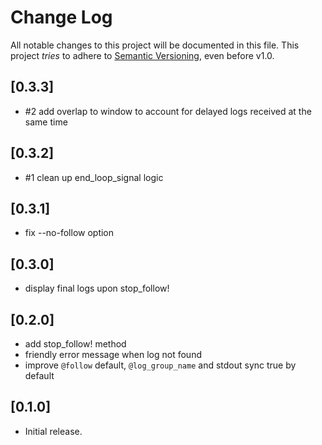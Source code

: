 # Change Log

All notable changes to this project will be documented in this file.
This project *tries* to adhere to [Semantic Versioning](http://semver.org/), even before v1.0.

## [0.3.3]
- #2 add overlap to window to account for delayed logs received at the same time

## [0.3.2]
- #1 clean up end_loop_signal logic

## [0.3.1]
- fix --no-follow option

## [0.3.0]
- display final logs upon stop_follow!

## [0.2.0]
- add stop_follow! method
- friendly error message when log not found
- improve `@follow` default, `@log_group_name` and stdout sync true by default

## [0.1.0]
- Initial release.
